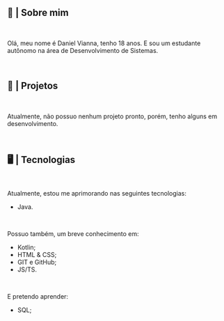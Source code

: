 <div>
    <h2>📜 | Sobre mim</h2>
    <br>
    <p>Olá, meu nome é Daniel Vianna, tenho 18 anos. E sou um estudante autônomo na área de Desenvolvimento de Sistemas.</p>
    <br>
    <h2>📝 | Projetos</h2>
    <br>
    <p>Atualmente, não possuo nenhum projeto pronto, porém, tenho alguns em desenvolvimento.</p>
    <br>
    <h2>🖥️ | Tecnologias</h2>
    <br>
    <p>Atualmente, estou me aprimorando nas seguintes tecnologias:</p>
    <ul>
        <li>Java.</li>
    </ul>
    <br>
    <p>Possuo também, um breve conhecimento em:</p>
    <ul>
        <li>Kotlin;</li>
        <li>HTML & CSS;</li>
        <li>GIT e GitHub;</li>
        <li>JS/TS.</li>
    </ul>
    <br>
    <p>E pretendo aprender:</p>
    <ul>
        <li>SQL;</li>
    </ul>
</div>
